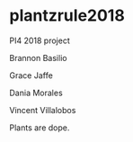 # plantzrule2018
PI4 2018 project

Brannon Basilio

Grace Jaffe

Dania Morales

Vincent Villalobos

Plants are dope.
